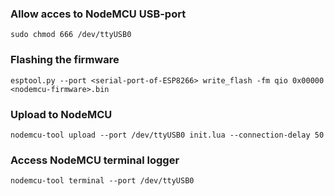 ### Allow acces to NodeMCU USB-port
`sudo chmod 666 /dev/ttyUSB0`

### Flashing the firmware
`esptool.py --port <serial-port-of-ESP8266> write_flash -fm qio 0x00000 <nodemcu-firmware>.bin`

### Upload to NodeMCU
`nodemcu-tool upload --port /dev/ttyUSB0 init.lua --connection-delay 50`

### Access NodeMCU terminal logger
`nodemcu-tool terminal --port /dev/ttyUSB0`
